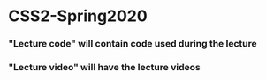 # CSS2-Spring2020

### "Lecture code" will contain code used during the lecture
### "Lecture video" will have the lecture videos
